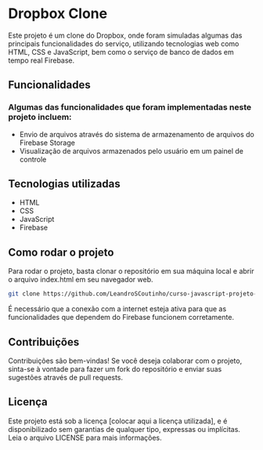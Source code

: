 # Dropbox Clone

Este projeto é um clone do Dropbox, onde foram simuladas algumas das principais funcionalidades do serviço, utilizando tecnologias web como HTML, CSS e JavaScript, bem como o serviço de banco de dados em tempo real Firebase.

## Funcionalidades
### Algumas das funcionalidades que foram implementadas neste projeto incluem:  

* Envio de arquivos através do sistema de armazenamento de arquivos do Firebase Storage
* Visualização de arquivos armazenados pelo usuário em um painel de controle

## Tecnologias utilizadas
* HTML
* CSS
* JavaScript
* Firebase

## Como rodar o projeto

Para rodar o projeto, basta clonar o repositório em sua máquina local e abrir o arquivo index.html em seu navegador web.
``` bash
git clone https://github.com/LeandroSCoutinho/curso-javascript-projeto-dropbox-clone.git
```
É necessário que a conexão com a internet esteja ativa para que as funcionalidades que dependem do Firebase funcionem corretamente.

## Contribuições
Contribuições são bem-vindas! Se você deseja colaborar com o projeto, sinta-se à vontade para fazer um fork do repositório e enviar suas sugestões através de pull requests.  

## Licença
Este projeto está sob a licença [colocar aqui a licença utilizada], e é disponibilizado sem garantias de qualquer tipo, expressas ou implícitas. Leia o arquivo LICENSE para mais informações.





